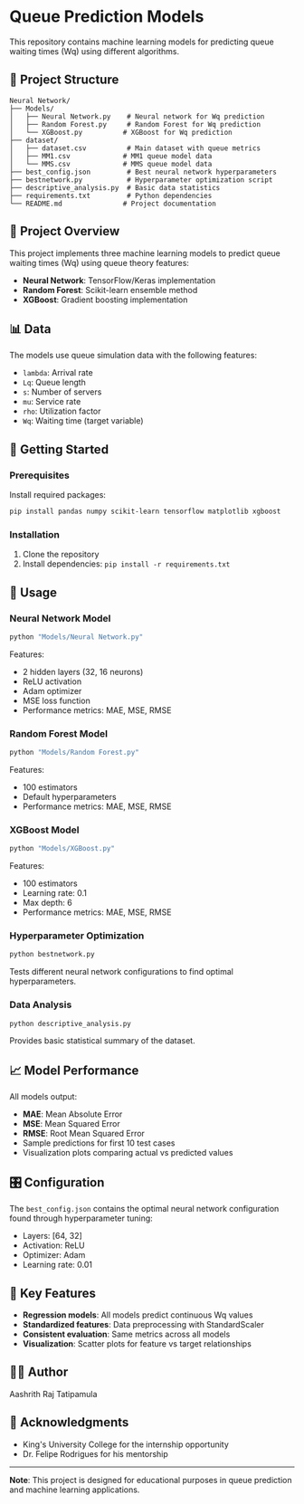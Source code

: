 # Queue Prediction Models

This repository contains machine learning models for predicting queue waiting times (Wq) using different algorithms.

## 📁 Project Structure

```
Neural Network/
├── Models/
│   ├── Neural Network.py    # Neural network for Wq prediction
│   ├── Random Forest.py     # Random Forest for Wq prediction
│   └── XGBoost.py          # XGBoost for Wq prediction
├── dataset/
│   ├── dataset.csv          # Main dataset with queue metrics
│   ├── MM1.csv             # MM1 queue model data
│   └── MMS.csv             # MMS queue model data
├── best_config.json         # Best neural network hyperparameters
├── bestnetwork.py           # Hyperparameter optimization script
├── descriptive_analysis.py  # Basic data statistics
├── requirements.txt         # Python dependencies
└── README.md               # Project documentation
```

## 🎯 Project Overview

This project implements three machine learning models to predict queue waiting times (Wq) using queue theory features:

- **Neural Network**: TensorFlow/Keras implementation
- **Random Forest**: Scikit-learn ensemble method
- **XGBoost**: Gradient boosting implementation

## 📊 Data

The models use queue simulation data with the following features:
- `lambda`: Arrival rate
- `Lq`: Queue length
- `s`: Number of servers
- `mu`: Service rate
- `rho`: Utilization factor
- `Wq`: Waiting time (target variable)

## 🚀 Getting Started

### Prerequisites

Install required packages:

```bash
pip install pandas numpy scikit-learn tensorflow matplotlib xgboost
```

### Installation

1. Clone the repository
2. Install dependencies: `pip install -r requirements.txt`

## 🔧 Usage

### Neural Network Model

```python
python "Models/Neural Network.py"
```

Features:
- 2 hidden layers (32, 16 neurons)
- ReLU activation
- Adam optimizer
- MSE loss function
- Performance metrics: MAE, MSE, RMSE

### Random Forest Model

```python
python "Models/Random Forest.py"
```

Features:
- 100 estimators
- Default hyperparameters
- Performance metrics: MAE, MSE, RMSE

### XGBoost Model

```python
python "Models/XGBoost.py"
```

Features:
- 100 estimators
- Learning rate: 0.1
- Max depth: 6
- Performance metrics: MAE, MSE, RMSE

### Hyperparameter Optimization

```python
python bestnetwork.py
```

Tests different neural network configurations to find optimal hyperparameters.

### Data Analysis

```python
python descriptive_analysis.py
```

Provides basic statistical summary of the dataset.

## 📈 Model Performance

All models output:
- **MAE**: Mean Absolute Error
- **MSE**: Mean Squared Error  
- **RMSE**: Root Mean Squared Error
- Sample predictions for first 10 test cases
- Visualization plots comparing actual vs predicted values

## 🎛️ Configuration

The `best_config.json` contains the optimal neural network configuration found through hyperparameter tuning:
- Layers: [64, 32]
- Activation: ReLU
- Optimizer: Adam
- Learning rate: 0.01

## 📝 Key Features

- **Regression models**: All models predict continuous Wq values
- **Standardized features**: Data preprocessing with StandardScaler
- **Consistent evaluation**: Same metrics across all models
- **Visualization**: Scatter plots for feature vs target relationships

## 👨‍💻 Author

Aashrith Raj Tatipamula

## 🙏 Acknowledgments

- King's University College for the internship opportunity
- Dr. Felipe Rodrigues for his mentorship

---

**Note**: This project is designed for educational purposes in queue prediction and machine learning applications.